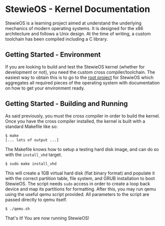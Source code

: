 StewieOS - Kernel Documentation
===============================

StewieOS is a learning project aimed at understand the underlying mechanics of modern operating systems. It is designed for the x86 architecture and follows a Unix design. At the time of writing, a custom toolchain has been compiled including a C library.

Getting Started - Environment
-----------------------------

If you are looking to build and test the StewieOS kernel (whether for development or not), you need the custom cross compiler/toolchain. The easiest way to obtain this is to go to the [root project](https://github.com/Caleb1994/stewieos) for StewieOS which aggregates all required pieces of the operating system with documentation on how to get your environment ready.

Getting Started - Building and Running
--------------------------------------

As said previously, you must the cross compiler in order to build the kernel. Once you have the cross compiler installed, the kernel is built with a standard Makefile like so:

```
$ make
[... lots of output ...]
```

The Makefile knows how to setup a testing hard disk image, and can do so with the `install_vhd` target.

```
$ sudo make install_vhd
```

This will create a 1GB virtual hard disk (flat binary format) and populate it with the correct partition table, file system, and GRUB installation to boot StewieOS. The script needs `sudo` access in order to create a loop back device and map its partitions for formatting. After this, you may run qemu using the useful qemu script provided. All parameters to the script are passed directly to qemu itself.

```
$ ./qemu.sh
```

That's it! You are now running StewieOS!